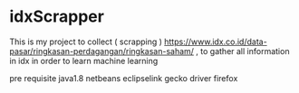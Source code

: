# idxScrapper
This is my project to collect ( scrapping ) https://www.idx.co.id/data-pasar/ringkasan-perdagangan/ringkasan-saham/ , to gather all information in idx in order to learn machine learning


pre requisite 
java1.8
netbeans
eclipselink
gecko driver firefox
